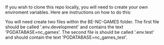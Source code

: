 If you wish to clone this repo locally, you will need to create your own enviroment variables. Here are instructions on how to do this:

You will need create two files within the BE-NC-GAMES folder. The first file should be called '.env.development' and contains the text 'PGDATABASE=nc_games'. The second file is should be called '.env.test' and should contain the text 'PGDATABASE=nc_games_test'.
